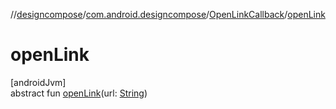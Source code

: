 //[designcompose](../../../index.md)/[com.android.designcompose](../index.md)/[OpenLinkCallback](index.md)/[openLink](open-link.md)

# openLink

[androidJvm]\
abstract fun [openLink](open-link.md)(url: [String](https://kotlinlang.org/api/latest/jvm/stdlib/kotlin/-string/index.html))
